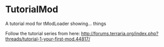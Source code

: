 # TutorialMod
A tutorial mod for tModLoader showing... things

Follow the tutorial series from here:
http://forums.terraria.org/index.php?threads/tutorial-1-your-first-mod.44817/

